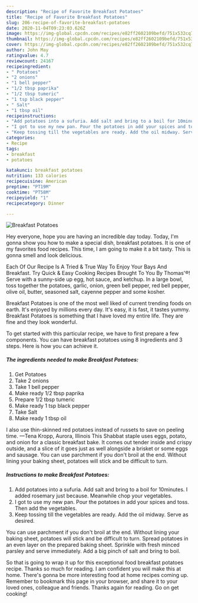 ```yaml
---
description: "Recipe of Favorite Breakfast Potatoes"
title: "Recipe of Favorite Breakfast Potatoes"
slug: 206-recipe-of-favorite-breakfast-potatoes
date: 2020-11-04T09:23:03.626Z
image: https://img-global.cpcdn.com/recipes/e82ff2602109befd/751x532cq70/breakfast-potatoes-recipe-main-photo.jpg
thumbnail: https://img-global.cpcdn.com/recipes/e82ff2602109befd/751x532cq70/breakfast-potatoes-recipe-main-photo.jpg
cover: https://img-global.cpcdn.com/recipes/e82ff2602109befd/751x532cq70/breakfast-potatoes-recipe-main-photo.jpg
author: John May
ratingvalue: 4.7
reviewcount: 24167
recipeingredient:
- " Potatoes"
- "2 onions"
- "1 bell pepper"
- "1/2 tbsp paprika"
- "1/2 tbsp tumeric"
- "1 tsp black pepper"
- " Salt"
- "1 tbsp oil"
recipeinstructions:
- "Add potatoes into a sufuria. Add salt and bring to a boil for 10minutes. I added rosemary just because. Meanwhile chop your vegetables."
- "I got to use my new pan. Pour the potatoes in add your spices and toss. Then add the vegetables."
- "Keep tossing till the vegetables are ready. Add the oil midway. Serve as desired."
categories:
- Recipe
tags:
- breakfast
- potatoes

katakunci: breakfast potatoes 
nutrition: 133 calories
recipecuisine: American
preptime: "PT19M"
cooktime: "PT58M"
recipeyield: "1"
recipecategory: Dinner

---
```



![Breakfast Potatoes](https://img-global.cpcdn.com/recipes/e82ff2602109befd/751x532cq70/breakfast-potatoes-recipe-main-photo.jpg)

Hey everyone, hope you are having an incredible day today. Today, I'm gonna show you how to make a special dish, breakfast potatoes. It is one of my favorites food recipes. This time, I am going to make it a bit tasty. This is gonna smell and look delicious.

Each Of Our Recipe Is A Tried &amp; True Way To Enjoy Your Bays And Breakfast. Try Quick &amp; Easy Cooking Recipes Brought To You By Thomas&#39;®! Serve with a sunny-side up egg, hot sauce, and ketchup. In a large bowl, toss together the potatoes, garlic, onion, green bell pepper, red bell pepper, olive oil, butter, seasoned salt, cayenne pepper and some kosher.

Breakfast Potatoes is one of the most well liked of current trending foods on earth. It's enjoyed by millions every day. It's easy, it is fast, it tastes yummy. Breakfast Potatoes is something that I have loved my entire life. They are fine and they look wonderful.


To get started with this particular recipe, we have to first prepare a few components. You can have breakfast potatoes using 8 ingredients and 3 steps. Here is how you can achieve it.

<!--inarticleads1-->

##### The ingredients needed to make Breakfast Potatoes:

1. Get  Potatoes
1. Take 2 onions
1. Take 1 bell pepper
1. Make ready 1/2 tbsp paprika
1. Prepare 1/2 tbsp tumeric
1. Make ready 1 tsp black pepper
1. Take  Salt
1. Make ready 1 tbsp oil


I also use thin-skinned red potatoes instead of russets to save on peeling time. —Tena Kropp, Aurora, Illinois This Shabbat staple uses eggs, potato, and onion for a classic breakfast bake. It comes out tender inside and crispy outside, and a slice of it goes just as well alongside a brisket or some eggs and sausage. You can use parchment if you don&#39;t broil at the end. Without lining your baking sheet, potatoes will stick and be difficult to turn. 

<!--inarticleads2-->

##### Instructions to make Breakfast Potatoes:

1. Add potatoes into a sufuria. Add salt and bring to a boil for 10minutes. I added rosemary just because. Meanwhile chop your vegetables.
1. I got to use my new pan. Pour the potatoes in add your spices and toss. Then add the vegetables.
1. Keep tossing till the vegetables are ready. Add the oil midway. Serve as desired.


You can use parchment if you don&#39;t broil at the end. Without lining your baking sheet, potatoes will stick and be difficult to turn. Spread potatoes in an even layer on the prepared baking sheet. Sprinkle with fresh minced parsley and serve immediately. Add a big pinch of salt and bring to boil. 

So that is going to wrap it up for this exceptional food breakfast potatoes recipe. Thanks so much for reading. I am confident you will make this at home. There's gonna be more interesting food at home recipes coming up. Remember to bookmark this page in your browser, and share it to your loved ones, colleague and friends. Thanks again for reading. Go on get cooking!

